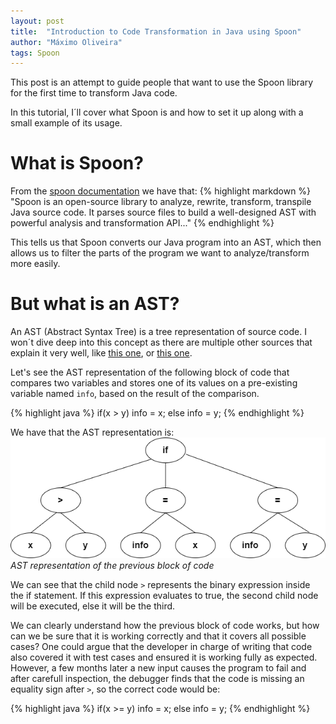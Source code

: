 ```yaml
---
layout: post
title:  "Introduction to Code Transformation in Java using Spoon"
author: "Máximo Oliveira"
tags: Spoon
---
```


This post is an attempt to guide people that want to use the Spoon library for the first time to transform Java code.

In this tutorial, I´ll cover what Spoon is and how to set it up along with a small example of its usage.

# What is Spoon?
From the [spoon documentation][spoon-documentation] we have that:
{% highlight markdown %}
"Spoon is an open-source library to analyze, rewrite, transform, transpile Java
source code. It parses source files to build a well-designed AST with powerful
analysis and transformation API..."
{% endhighlight %}

This tells us that Spoon converts our Java program into an AST, which then allows us to filter the parts of the program we want to analyze/transform more easily.

# But what is an AST?
An AST (Abstract Syntax Tree) is a tree representation of source code. I won´t dive deep into this concept as there are multiple other sources that explain it very well, like [this one][ast-1], or [this one][ast-2].

Let's see the AST representation of the following block of code that compares two variables and stores one of its values on a pre-existing variable named `info`, based on the result of the comparison.

{% highlight java %}
  if(x > y)
    info = x;
  else
    info = y;
{% endhighlight %}

We have that the AST representation is:
<br>
![ast-representation](..\assets\img\ast1.png)
_AST representation of the previous block of code_

We can see that the child node `>` represents the binary expression inside the if statement. If this expression evaluates to true, the second child node will be executed, else it will be the third.

We can clearly understand how the previous block of code works, but how can we be sure that it is working correctly and that it covers all possible cases? One could argue that the developer in charge of writing that code also covered it with test cases and ensured it is working fully as expected. However, a few months later a new input causes the program to fail and after carefull inspection, the debugger finds that the code is missing an equality sign after `>`, so the correct code would be:

{% highlight java %}
  if(x >= y)
    info = x;
  else
    info = y;
{% endhighlight %}



[spoon-documentation]: http://spoon.gforge.inria.fr/
[ast-1]: https://www.twilio.com/blog/abstract-syntax-trees
[ast-2]: https://ruslanspivak.com/lsbasi-part7/